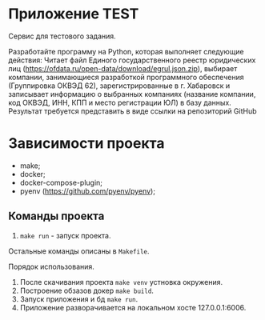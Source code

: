 #  Приложение TEST
Сервис для тестового задания.

Разработайте программу на Python, которая выполняет следующие действия:
Читает файл Единого государственного реестр юридических лиц (https://ofdata.ru/open-data/download/egrul.json.zip), выбирает компании, занимающиеся разработкой программного обеспечения (Группировка ОКВЭД 62), зарегистрированные в г. Хабаровск и записывает информацию о выбранных компаниях (название компании, код ОКВЭД, ИНН, КПП и место регистрации ЮЛ) в базу данных.
Результат требуется представить в виде ссылки на репозиторий GitHub


# Зависимости проекта

* make;
* docker;
* docker-compose-plugin;
* pyenv (https://github.com/pyenv/pyenv);

## Команды проекта

1. `make run` - запуск проекта.

Остальные команды описаны в `Makefile`.

Порядок использования.
1. После скачивания проекта `make venv` устновка окружения.
2. Построение обзазов докер `make build`.
3. Запуск приложения и бд `make run`.
4. Приложение разворачивается на локальном хосте 127.0.0.1:6006.
